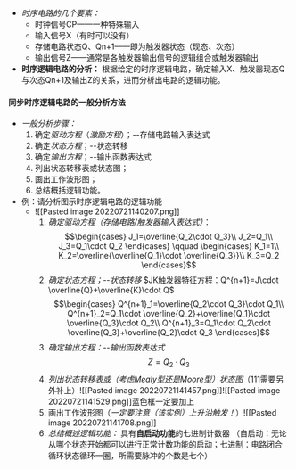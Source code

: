 - *时序电路的几个要素：*
	- 时钟信号CP——一种特殊输入
	- 输入信号X（有时可以没有）
	- 存储电路状态Q、Qn+1——即为触发器状态（现态、次态）
	- 输出信号Z——通常是各触发器输出信号的逻辑组合或触发器输出
- **时序逻辑电路的分析：** 根据给定的时序逻辑电路，确定输入X、触发器现态Q与次态Qn+1及输出Z的关系，进而分析出电路的逻辑功能。

#### 同步时序逻辑电路的一般分析方法
- *一般分析步骤：*
	1. 确定$驱动方程（激励方程）$；--存储电路输入表达式
	2. 确定$状态方程$；--状态转移
	3. 确定$输出方程$；--输出函数表达式
	4. 列出状态转移表或状态图；
	5. 画出工作波形图；
	6. 总结概括逻辑功能。
- 例：请分析图示时序逻辑电路的逻辑功能
	- ![[Pasted image 20220721140207.png]]
		1. *确定驱动方程（存储电路/触发器输入表达式）*：
		   $$\begin{cases}
		   J_1=\overline{Q_2\cdot Q_3}\\
		   J_2=Q_1\\
		   J_3=Q_1\cdot Q_2
		\end{cases}
		\qquad
		\begin{cases}
			K_1=1\\
			K_2=\overline{\overline{Q_1}\cdot \overline{Q_3}}\\
			K_3=Q_2
		\end{cases}$$
		2. *确定状态方程；--状态转移*
		   $JK触发器特征方程：Q^{n+1}=J\cdot \overline{Q}+\overline{K}\cdot Q$
		   $$\begin{cases}
		   Q^{n+1}_1=\overline{Q_2\cdot Q_3}\cdot Q_1\\
		   Q^{n+1}_2=Q_1\cdot \overline{Q_2}+\overline{Q_1}\cdot \overline{Q_3}\cdot Q_2\\
		   Q^{n+1}_3=Q_1\cdot Q_2\cdot \overline{Q_3}+\overline{Q_2}\cdot Q_3
		   \end{cases}$$
		3. *确定输出方程：--输出函数表达式*
		      $$Z=Q_2\cdot Q_3$$
		4. *列出状态转移表或（考虑Mealy型还是Moore型）状态图*（111需要另外补上）![[Pasted image 20220721141457.png]]![[Pasted image 20220721141529.png]]蓝色框一定要加上
		5. 画出工作波形图（*一定要注意（该实例）上升沿触发！*）![[Pasted image 20220721141708.png]]
		6. *总结概述逻辑功能：* 具有**自启动功能**的七进制计数器
		   （自启动：无论从哪个状态开始都可以进行正常计数功能的启动；七进制：电路闭合循环状态循环一圈，所需要脉冲的个数是七个）